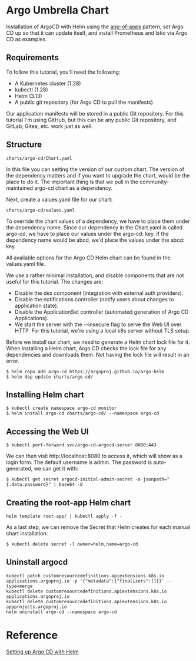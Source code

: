 # Argo Umbrella Chart

Installation of ArgoCD with Helm using the [app-of-apps](https://argo-cd.readthedocs.io/en/stable/operator-manual/declarative-setup/#app-of-apps) pattern, set Argo CD up so that it can update itself, and install Prometheus and Istio via Argo CD as examples.

## Requirements
To follow this tutorial, you'll need the following:

- A Kubernetes cluster (1.28)
- kubectl (1.28)
- Helm (3.13)
- A public git repository (for Argo CD to pull the manifests)

Our application manifests will be stored in a public Git repository. For this tutorial I'm using GitHub, but this can be any public Git repository, and GitLab, Gitea, etc. work just as well.

## Structure

```
charts/argo-cd/Chart.yaml
```

In this file you can setting the version of our custom chart. The version of the dependency matters and if you want to upgrade the chart, would be the place to do it. The important thing is that we pull in the community-maintained argo-cd chart as a dependency.

Next, create a values.yaml file for our chart:
```
charts/argo-cd/values.yaml
```

To override the chart values of a dependency, we have to place them under the dependency name. Since our dependency in the Chart.yaml is called argo-cd, we have to place our values under the argo-cd: key. If the dependency name would be abcd, we'd place the values under the abcd: key.

All available options for the Argo CD Helm chart can be found in the values.yaml file.

We use a rather minimal installation, and disable components that are not useful for this tutorial. The changes are:

- Disable the dex component (integration with external auth providers).
- Disable the notifications controller (notify users about changes to application state).
- Disable the ApplicationSet controller (automated generation of Argo CD Applications).
- We start the server with the --insecure flag to serve the Web UI over HTTP. For this tutorial, we're using a local k8s server without TLS setup.

Before we install our chart, we need to generate a Helm chart lock file for it. When installing a Helm chart, Argo CD checks the lock file for any dependencies and downloads them. Not having the lock file will result in an error.

```
$ helm repo add argo-cd https://argoproj.github.io/argo-helm
$ helm dep update charts/argo-cd/
```

## Installing Helm chart

```
$ kubectl create namespace argo-cd monitor
$ helm install argo-cd charts/argo-cd/ --namespace argo-cd
```

## Accessing the Web UI

```
$ kubectl port-forward svc/argo-cd-argocd-server 8080:443
```

We can then visit http://localhost:8080 to access it, which will show as a login form. The default username is admin. The password is auto-generated, we can get it with:

```
$ kubectl get secret argocd-initial-admin-secret -o jsonpath="{.data.password}" | base64 -d
```

## Creating the root-app Helm chart

```
helm template root-app/ | kubectl apply -f -
```

As a last step, we can remove the Secret that Helm creates for each manual chart installation:

```
$ kubectl delete secret -l owner=helm,name=argo-cd
```


## Uninstall argocd

```
kubectl patch customresourcedefinitions.apiextensions.k8s.io applications.argoproj.io -p '{"metadata":{"finalizers":[]}}' --type=merge
kubectl delete customresourcedefinitions.apiextensions.k8s.io applications.argoproj.io
kubectl delete customresourcedefinitions.apiextensions.k8s.io appprojects.argoproj.io
helm uninstall argo-cd --namespace argo-cd
```


# Reference
[Setting up Argo CD with Helm](https://www.arthurkoziel.com/setting-up-argocd-with-helm/)
